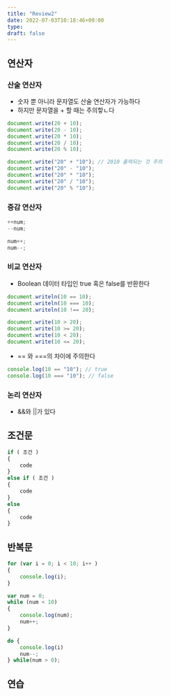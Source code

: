 ```yaml
---
title: "Review2"
date: 2022-07-03T10:18:46+09:00
type: 
draft: false
---
```


## 연산자

### 산술 연산자
* 숫자 뿐 아니라 문자열도 산술 연산자가 가능하다
* 하지만 문자열을 + 할 때는 주의핳ㄴ다
```javascript
document.write(20 + 10);
document.write(20 - 10);
document.write(20 * 10);
document.write(20 / 10);
document.write(20 % 10);

document.write("20" + "10"); // 2010 출력되는 것 주의
document.write("20" - "10");
document.write("20" * "10");
document.write("20" / "10");
document.write("20" % "10");
```

### 증감 연산자
```javascript
++num;
--num;

num++;
num--;
```
### 비교 연산자
* Boolean 데이터 타입인 true 혹은 false를 반환한다
```javascript
document.writeln(10 == 10);
document.writeln(10 === 10);
document.writeln(10 !== 20);

document.write(10 > 20);
document.write(10 >= 20);
document.write(10 < 20);
document.write(10 <= 20);
```
* == 와 ===의 차이에 주의한다
```javascript
console.log(10 == "10"); // true
console.log(10 === "10"); // false
```

### 논리 연산자
* &&와 ||가 있다
## 조건문
```javascript
if ( 조건 )
{
    code
}
else if ( 조건 )
{
    code
}
else
{
    code
}
```
## 반복문
```javascript
for (var i = 0; i < 10; i++ )
{
    console.log(i);
}

var num = 0;
while (num < 10)
{
    console.log(num);
    num++;
}

do {
    console.log(i)
    num--;
} while(num > 0);
```
## 연습